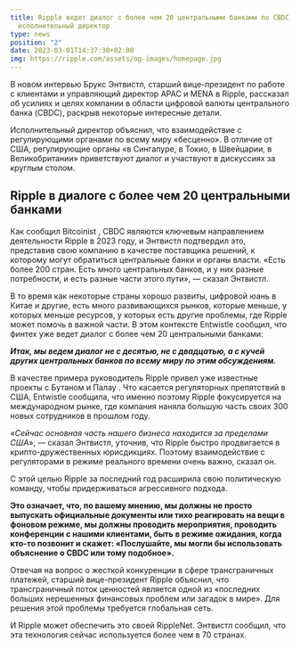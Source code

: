 ```yaml
---
title: Ripple ведет диалог с более чем 20 центральными банками по CBDC, сообщает
  исполнительный директор
type: news
position: "2"
date: 2023-03-01T14:37:30+02:00
img: https://ripple.com/assets/og-images/homepage.jpg
---
```

В новом интервью Брукс Энтвистл, старший вице-президент по работе с клиентами и управляющий директор APAC и MENA в Ripple, рассказал об усилиях и целях компании в области цифровой валюты центрального банка (CBDC), раскрыв некоторые интересные детали.

Исполнительный директор объяснил, что взаимодействие с регулирующими органами по всему миру «бесценно». В отличие от США, регулирующие органы «в Сингапуре, в Токио, в Швейцарии, в Великобритании» приветствуют диалог и участвуют в дискуссиях за круглым столом.

## Ripple в диалоге с более чем 20 центральными банками

Как сообщил Bitcoinist , CBDC являются ключевым направлением деятельности Ripple в 2023 году, и Энтвистл подтвердил это, представив свою компанию в качестве поставщика решений, к которому могут обратиться центральные банки и органы власти. «Есть более 200 стран. Есть много центральных банков, и у них разные потребности, и есть разные части этого пути», — сказал Энтвистл.

В то время как некоторые страны хорошо развиты, цифровой юань в Китае и другие, есть много развивающихся рынков, которые меньше, у которых меньше ресурсов, у которых есть другие проблемы, где Ripple может помочь в важной части. В этом контексте Entwistle сообщил, что финтех уже ведет диалог с более чем 20 центральными банками:

***Итак, мы ведем диалог не с десятью, не с двадцатью, а с кучей других центральных банков по всему миру по этим обсуждениям.***

В качестве примера руководитель Ripple привел уже известные проекты с Бутаном и Палау . Что касается регуляторных препятствий в США, Entwistle сообщила, что именно поэтому Ripple фокусируется на международном рынке, где компания наняла большую часть своих 300 новых сотрудников в прошлом году.

«*Сейчас основная часть нашего бизнеса находится за пределами США*», — сказал Энтвистл, уточнив, что Ripple быстро продвигается в крипто-дружественных юрисдикциях. Поэтому взаимодействие с регуляторами в режиме реального времени очень важно, сказал он.

С этой целью Ripple за последний год расширила свою политическую команду, чтобы придерживаться агрессивного подхода.

**Это означает, что, по вашему мнению, мы должны не просто выпускать официальные документы или тихо реагировать на вещи в фоновом режиме, мы должны проводить мероприятия, проводить конференции с нашими клиентами, быть в режиме ожидания, когда кто-то позвонит и скажет: «Послушайте, мы могли бы использовать объяснение о CBDC или тому подобное».**

Отвечая на вопрос о жесткой конкуренции в сфере трансграничных платежей, старший вице-президент Ripple объяснил, что трансграничный поток ценностей является одной из «последних больших нерешенных финансовых проблем или загадок в мире». Для решения этой проблемы требуется глобальная сеть.

И Ripple может обеспечить это своей RippleNet. Энтвистл сообщил, что эта технология сейчас используется более чем в 70 странах.